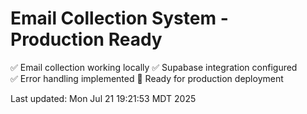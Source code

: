 # Email Collection System - Production Ready

✅ Email collection working locally
✅ Supabase integration configured  
✅ Error handling implemented
🚀 Ready for production deployment

Last updated: Mon Jul 21 19:21:53 MDT 2025

